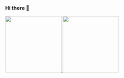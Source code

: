 ### Hi there 👋

<!--
**tGeanezini/tGeanezini** is a ✨ _special_ ✨ repository because its `README.md` (this file) appears on your GitHub profile.

Here are some ideas to get you started:

- 🔭 I’m currently working on ...
- 🌱 I’m currently learning ...
- 👯 I’m looking to collaborate on ...
- 🤔 I’m looking for help with ...
- 💬 Ask me about ...
- 📫 How to reach me: ...
- 😄 Pronouns: ...
- ⚡ Fun fact: ...
-->

<div>
  <a href="https://github.com/tGeanezini">
  <img height="180em" src="https://github-readme-stats.vercel.app/api?username=tGeanezini&count_private=true&include_all_commits=true&show_icons=true&theme=slateorange&hide=contribs" />
  <img height="180em" src="https://github-readme-stats.vercel.app/api/top-langs/?username=tGeanezini&layout=compact&theme=slateorange" />
</div>
